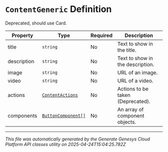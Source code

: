 # `ContentGeneric` Definition

Deprecated, should use Card.

| Property | Type | Required | Description |
|----------|------|----------|-------------|
| title | `string` | No | Text to show in the title. |
| description | `string` | No | Text to show in the description. |
| image | `string` | No | URL of an image. |
| video | `string` | No | URL of a video. |
| actions | [`ContentActions`](contentactions-definition.md) | No | Actions to be taken (Deprecated). |
| components | [`ButtonComponent[]`](buttoncomponent-definition.md) | No | An array of component objects. |

---

*This file was automatically generated by the Generate Genesys Cloud Platform API classes utility on 2025-04-24T15:04:25.782Z*